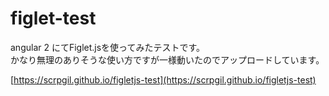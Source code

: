 # figlet-test

angular 2 にてFiglet.jsを使ってみたテストです。  
かなり無理のありそうな使い方ですが一様動いたのでアップロードしています。  

[https://scrpgil.github.io/figletjs-test](https://scrpgil.github.io/figletjs-test)


